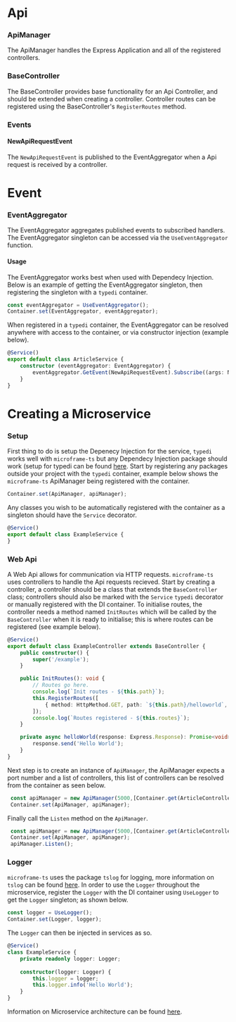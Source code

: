 # Api
### ApiManager
The ApiManager handles the Express Application and all of the registered controllers.
### BaseController
The BaseController provides base functionality for an Api Controller, and should be extended when creating a controller. Controller routes can be registered using the BaseController's `RegisterRoutes` method. 
### Events
#### NewApiRequestEvent 
The `NewApiRequestEvent` is published to the EventAggregator when a Api request is received by a controller.

# Event
### EventAggregator
The EventAggregator aggregates published events to subscribed handlers. The EventAggregator singleton can be accessed via the `UseEventAggregator` function.
#### Usage
The EventAggregator works best when used with Dependecy Injection. Below is an example of getting the EventAggregator singleton, then registering the singleton with a `typedi` container.
```typescript
const eventAggregator = UseEventAggregator();
Container.set(EventAggregator, eventAggregator);
```
When registered in a `typedi` container, the EventAggregator can be resolved anywhere with access to the container, or via constructor injection (example below).

```typescript
@Service()
export default class ArticleService {
    constructor (eventAggregator: EventAggregator) {
        eventAggregator.GetEvent(NewApiRequestEvent).Subscribe((args: NewApiRequestEvent) => {console.log(args.Request)});
    }
}
```
# Creating a Microservice
### Setup
First thing to do is setup the Depenecy Injection for the service, `typedi` works well with `microframe-ts` but any Dependecy Injection package should work (setup for typedi can be found [here](https://github.com/typestack/typedi). 
Start by registering any packages outside your project with the `typedi` container, example below shows the `microframe-ts` ApiManager being registered with the container.
```typescript
Container.set(ApiManager, apiManager);
```
Any classes you wish to be automatically registered with the container as a singleton should have the `Service` decorator.
```Typescript
@Service()
export default class ExampleService {
}
```
### Web Api
A Web Api allows for communication via HTTP requests. `microframe-ts` uses controllers to handle the Api requests recieved.
Start by creating a controller, a controller should be a class that extends the `BaseController` class; controllers should also be marked with the `Service` `typedi` decorator or manually registered with the DI container. To initialise routes, the controller needs a method named `InitRoutes` which will be called by the `BaseController` when it is ready to initialise; this is where routes can be registered (see example below).
```Typescript
@Service()
export default class ExampleController extends BaseController {
    public constructor() {
        super('/example');
    }

    public InitRoutes(): void {
        // Routes go here.
        console.log(`Init routes - ${this.path}`);
        this.RegisterRoutes([
            { method: HttpMethod.GET, path: `${this.path}/helloworld`, handler: async (_, response: Express.Response) => await this.helloWorld(response) },
        ]);
        console.log(`Routes registered - ${this.routes}`);
    }

    private async helloWorld(response: Express.Response): Promise<void> {
        response.send('Hello World');
    }
}
```
Next step is to create an instance of `ApiManager`, the ApiManager expects a port number and a list of controllers, this list of controllers can be resolved from the container as seen below.
```Typescript
 const apiManager = new ApiManager(5000,[Container.get(ArticleController)]);
 Container.set(ApiManager, apiManager);
```
Finally call the `Listen` method on the `ApiManager`.
```Typescript
 const apiManager = new ApiManager(5000,[Container.get(ArticleController)]);
 Container.set(ApiManager, apiManager);
 apiManager.Listen();
```

### Logger
`microframe-ts` uses the package `tslog` for logging, more information on `tslog` can be found [here](https://github.com/fullstack-build/tslog). In order to use the `Logger` throughout the microservice, register the `Logger` with the DI container using `UseLogger` to get the `Logger` singleton; as shown below.
```Typescript
const logger = UseLogger();
Container.set(Logger, logger);
```
The `Logger` can then be injected in services as so.
```Typescript
@Service()
class ExampleService {
    private readonly logger: Logger;
    
    constructor(logger: Logger) {
        this.logger = logger;
        this.logger.info('Hello World');
    }
}
```

Information on Microservice architecture can be found [here](https://docs.microsoft.com/en-us/azure/architecture/guide/architecture-styles/microservices).
